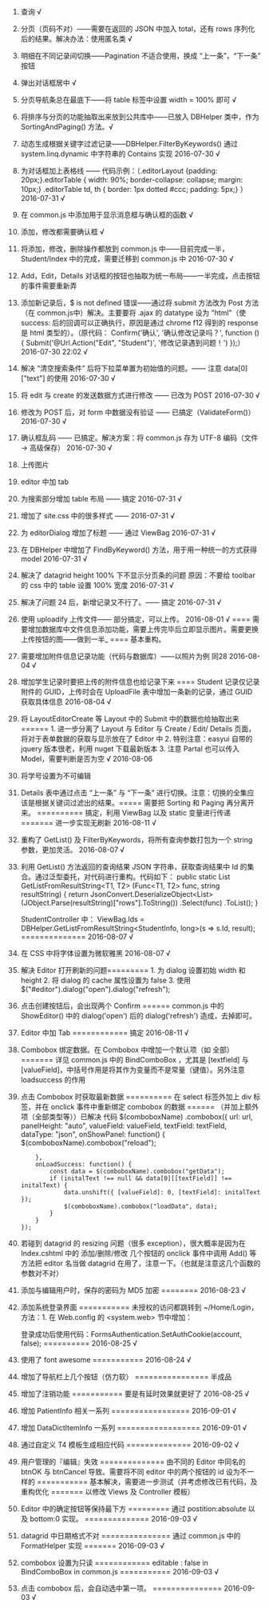 ﻿1. 查询 √
2. 分页（页码不对）——需要在返回的 JSON 中加入 total，还有 rows 序列化后的结果。解决办法：使用匿名类 √
3. 明细在不同记录间切换——Pagination 不适合使用，换成 “上一条”，“下一条” 按钮
4. 弹出对话框居中 √
5. 分页导航条总在最底下——将 table 标签中设置 width = 100% 即可 √
6. 将排序与分页的功能抽取出来放到公共库中——已放入 DBHelper 类中，作为 SortingAndPaging() 方法。√
7. 动态生成根据关键字过滤记录——DBHelper.FilterByKeywords()  通过 system.linq.dynamic 中字符串的 Contains 实现 2016-07-30 √
8. 为对话框加上表格线 —— 代码示例：（.editorLayout {padding: 20px;}.editorTable {	width: 90%;	border-collapse: collapse;	margin: 10px;}	.editorTable td, th {	border: 1px dotted #ccc;	padding: 5px;}
）
 2016-07-31 √
9. 在 common.js 中添加用于显示消息框与确认框的函数 √
10. 添加，修改都需要确认框 √
11. 将添加，修改，删除操作都放到 common.js 中——目前完成一半，Student/Index 中的完成，需要迁移到 common.js 中 2016-07-30 √
12. Add，Edit，Details 对话框的按钮也抽取为统一布局——一半完成，点击按钮的事件需要重新弄
13. 添加新记录后，$ is not defined 错误——通过将 submit 方法改为 Post 方法（在 common.js中）解决。主要要将 .ajax 的 datatype 设为 "html"（使 success: 后的回调可以正确执行，原因是通过 chrome f12 得到的 response 是 html 类型的）。（原代码： Confirm('确认', '确认修改记录吗？', function () { Submit('@Url.Action("Edit", "Student")', '修改记录遇到问题！') });）2016-07-30 22:02 √
14. 解决 “清空搜索条件” 后将下拉菜单置为初始值的问题。—— 注意 data[0]["text"] 的使用 2016-07-30 √
15. 将 edit 与 create 的发送数据方式进行修改 —— 已改为 POST 2016-07-30 √
16. 修改为 POST 后，对 form 中数据没有验证 —— 已搞定（ValidateForm()） 2016-07-30 √
17. 确认框乱码 —— 已搞定。解决方案：将 common.js 存为 UTF-8 编码（文件 → 高级保存） 2016-07-30 √
18. 上传图片
19. editor 中加 tab
20. 为搜索部分增加 table 布局 —— 搞定 2016-07-31 √
21. 增加了 site.css 中的很多样式 —— 2016-07-31 √
22. 为 editorDialog 增加了标题 —— 通过 ViewBag 2016-07-31 √
23. 在 DBHelper 中增加了 FindByKeyword() 方法，用于用一种统一的方式获得 model 2016-07-31 √
24. 解决了 datagrid height 100% 下不显示分页条的问题 原因：不要给 toolbar 的 css 中的 table 设置 100% 宽度 2016-07-31 √
25. 解决了问题 24 后，新增记录又不行了。—— 搞定 2016-07-31 √
26. 使用 uploadify 上传文件—— 部分搞定，可以上传。 2016-08-01 √ ==== 需要增加数据库中文件信息添加功能，需要上传完毕后立即显示图片。需要更换上传按钮的图——做到一半_ ==== 基本重构。
27. 需要增加附件信息记录功能（代码与数据库）——以照片为例 同28 2016-08-04 √
28. 增加学生记录时要把上传的附件信息也给记录下来 ==== Student 记录仅记录附件的 GUID，上传时会在 UploadFile 表中增加一条新的记录，通过 GUID 获取具体信息  2016-08-04 √
29. 将 LayoutEditorCreate 等 Layout 中的 Submit 中的数据也给抽取出来 ====== 1. 进一步分离了 Layout 与 Editor 与 Create / Edit/ Details 页面，将对于表单数据的获取与显示放在了 Editor 中 2. 特别注意：easyui 自带的 jquery 版本很老，利用 nuget 下载最新版本 3. 注意 Partal 也可以传入 Model，需要判断是否为空 √ 2016-08-06
30. 将学号设置为不可编辑
31. Details 表中通过点击 “上一条” 与 “下一条” 进行切换。注意：切换的全集应该是根据关键词过滤出的结果。===== 需要把 Sorting 和 Paging 再分离开来。 ========== 搞定，利用 ViewBag 以及 static 变量进行传递 ======= 进一步实现无刷新  2016-08-11 √
32. 重构了 GetList() 及 FilterByKeywords，将所有查询参数打包为一个 string 参数，更加灵活。 2016-08-07 √
33. 利用 GetList() 方法返回的查询结果 JSON 字符串，获取查询结果中 Id 的集合。通过泛型委托，对代码进行重构。代码如下：
        public static List<T2>
    GetListFromResultString<T1, T2>
        (Func<T1, T2>
            func, string resultString)
            {
            return
            JsonConvert.DeserializeObject<List<T1>>(JObject.Parse(resultString)["rows"].ToString())
                    .Select(func)
                    .ToList();
        }

    StudentController 中：
    ViewBag.Ids = DBHelper.GetListFromResultString<StudentInfo, long>(s => s.Id, result);
    ============== 2016-08-07 √
34. 在 CSS 中将字体设置为微软雅黑 2016-08-07 √
35. 解决 Editor 打开刷新的问题========= 1. 为 dialog 设置初始 width 和 height 2. 将 dialog 的 cache 属性设置为 false 3. 使用 $("#editor").dialog("open").dialog("refresh");
36. 点击创建按钮后，会出现两个 Confirm  ======  common.js 中的 ShowEditor() 中的 dialog('open') 后的 dialog('refresh') 造成，去掉即可。
37. Editor 中加 Tab  ============ 搞定  2016-08-11 √
38. Combobox 绑定数据。在 Combobox 中增加一个默认项（如 全部） =======  详见 common.js 中的 BindComboBox ，尤其是 [textfield] 与 [valueField]，中括号作用是将其作为变量而不是常量（键值）。另外注意 loadsuccess 的作用
39. 点击 Combobox 时获取最新数据  ========== 在 select 标签外加上 div 标签，并在 onclick 事件中重新绑定 combobox 的数据 ====== （并加上额外项（全部类型等））已解决
    代码
        $(comboboxName)
        .combobox({
            url: url,
            panelHeight: "auto",
            valueField: valueField,
            textField: textField,
            dataType: "json",
            onShowPanel: function() {
                $(comboboxName).combobox("reload");

            },
            onLoadSuccess: function() {
                const data = $(comboboxName).combobox("getData");
                if (initalText !== null && data[0][[textField]] !== initalText) {
                    data.unshift({ [valueField]: 0, [textField]: initalText });
                    $(comboboxName).combobox("loadData", data);
                }
            }
        });

40. 若碰到 datagrid 的 resizing 问题（很多 exception），很大概率是因为在 Index.cshtml 中的 添加/删除/修改 几个按钮的 onclick 事件中调用 Add() 等方法把 editor 名当做 datagrid 在用了，注意一下。（也就是注意这几个函数的参数对不对）
41. 添加与编辑用户时，保存的密码为 MD5 加密 ======== 2016-08-23 √
42. 添加系统登录界面 =========== 未授权的访问都跳转到 ~/Home/Login，方法：1. 在 Web.config 的 <system.web> 节中增加：
    <authentication mode="Forms">
      <forms loginUrl="~/Home/Login" timeout="2880"></forms>
    </authentication>

    登录成功后使用代码：FormsAuthentication.SetAuthCookie(account, false);
    ========== 2016-08-25 √

43. 使用了 font awesome =========== 2016-08-24 √
44. 增加了导航栏上几个按钮（仿力软） ================ 半成品
45. 增加了注销功能  =========== 要是有延时效果就更好了 2016-08-25 √
46. 增加 PatientInfo 相关一系列 ================= 2016-09-01 √
47. 增加 DataDictItemInfo 一系列 ================== 2016-09-01 √
48. 通过自定义 T4 模板生成相应代码  ============== 2016-09-02 √
49. 用户管理的『编辑』失效  ============== 由不同的 Editor 中同名的 btnOK 与 btnCancel 导致。需要将不同 editor 中的两个按钮的 id 设为不一样的  =========== 基本解决，需要进一步测试（并考虑修改已有代码，及重构优化 ======= 以修改 Views 及 Controller 模板）
50. Editor 中的确定按钮等保持最下方 ========= 通过 postition:absolute 以及 bottom:0 实现。 ============== 2016-09-03 √
51. datagrid 中日期格式不对 =============== 通过 common.js 中的 FormatHelper 实现 ======= 2016-09-03 √
52. combobox 设置为只读 ============ editable : false in BindComboBox in common.js =========== 2016-09-03 √
53. 点击 combobox 后，会自动选中第一项。   =============== 2016-09-03 √





